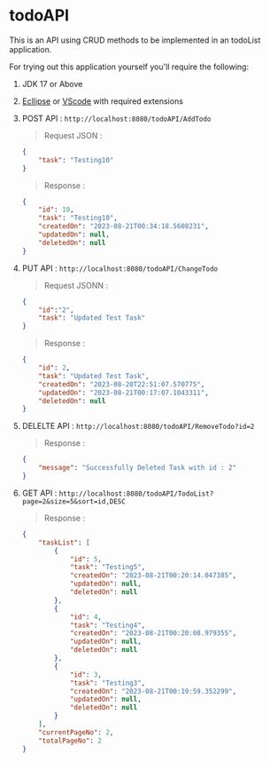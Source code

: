 # todoAPI

This is an API using CRUD methods to be implemented in an todoList application.

For trying out this application yourself you'll require the following:

1. JDK 17 or Above
2. [Ecllipse](https://www.eclipse.org/downloads/) or [VScode](https://code.visualstudio.com/download) with required extensions

1. POST API : `http://localhost:8080/todoAPI/AddTodo`
    >Request JSON :
      ```json
      {
          "task": "Testing10"
      }
      ```

    >Response :
      ```json
      {
          "id": 10,
          "task": "Testing10",
          "createdOn": "2023-08-21T00:34:18.5608231",
          "updatedOn": null,
          "deletedOn": null
      }
      ```

2. PUT API : `http://localhost:8080/todoAPI/ChangeTodo`
    >Request JSONN :
    ```json
    {
        "id":"2",
        "task": "Updated Test Task"
    }
    ```
    >Response :
    ```json
    {
        "id": 2,
        "task": "Updated Test Task",
        "createdOn": "2023-08-20T22:51:07.570775",
        "updatedOn": "2023-08-21T00:17:07.1043311",
        "deletedOn": null
    }
    ```

3. DELELTE API : `http://localhost:8080/todoAPI/RemoveTodo?id=2`
    >Response :
    ```json
    {
        "message": "Successfully Deleted Task with id : 2"
    }
    ```

4. GET API : `http://localhost:8080/todoAPI/TodoList?page=2&size=5&sort=id,DESC`
    >Response :
    ```json
    {
        "taskList": [
            {
                "id": 5,
                "task": "Testing5",
                "createdOn": "2023-08-21T00:20:14.047385",
                "updatedOn": null,
                "deletedOn": null
            },
            {
                "id": 4,
                "task": "Testing4",
                "createdOn": "2023-08-21T00:20:08.979355",
                "updatedOn": null,
                "deletedOn": null
            },
            {
                "id": 3,
                "task": "Testing3",
                "createdOn": "2023-08-21T00:19:59.352299",
                "updatedOn": null,
                "deletedOn": null
            }
        ],
        "currentPageNo": 2,
        "totalPageNo": 2
    }
    ```
